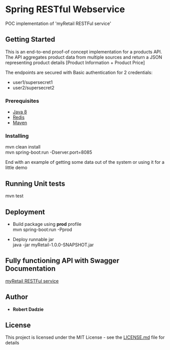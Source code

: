 # Spring RESTful Webservice 

POC implementation of 'myRetail RESTFul service'

## Getting Started
This is an end-to-end proof-of concept implementation for a products API.
The API aggregates product data from multiple sources and return a JSON representing
product details [Product Information + Product Price]

The endpoints are secured with Basic authentication for 2 credentials:
* user1/supersecret1
* user2/supersecret2
### Prerequisites

* [Java 8](http://www.oracle.com/technetwork/java/javase/downloads/jdk8-downloads-2133151.html)
* [Redis](https://redis.io/)
* [Maven](https://maven.apache.org/)

### Installing
mvn clean install<br>
mvn spring-boot:run -Dserver.port=8085<br>


End with an example of getting some data out of the system or using it for a little demo

## Running Unit tests

mvn test


## Deployment
* Build package using **prod** profile<br>
  mvn spring-boot:run -Pprod<br>

* Deploy runnable jar<br>
  java -jar myRetail-1.0.0-SNAPSHOT.jar

## Fully functioning API with Swagger Documentation
[myRetail RESTFul service](http://54.210.21.128:8085)

## Author

* **Robert Dadzie**

## License

This project is licensed under the MIT License - see the [LICENSE.md](LICENSE.md) file for details


